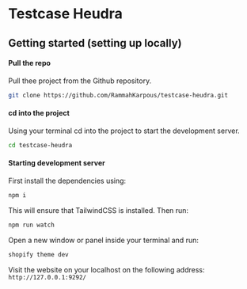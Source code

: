 # Testcase Heudra

## Getting started (setting up locally)
#### Pull the repo
Pull thee project from the Github repository.
```bash
git clone https://github.com/RammahKarpous/testcase-heudra.git
```

#### cd into the project
Using your terminal cd into the project to start the development server.
```bash
cd testcase-heudra
```

#### Starting development server

First install the dependencies using:
```bash
npm i
```
This will ensure that TailwindCSS is installed. Then run:
```bash
npm run watch
```

Open a new window or panel inside your terminal and run:
```bash
shopify theme dev
```

Visit the website on your localhost on the following address: `http://127.0.0.1:9292/`